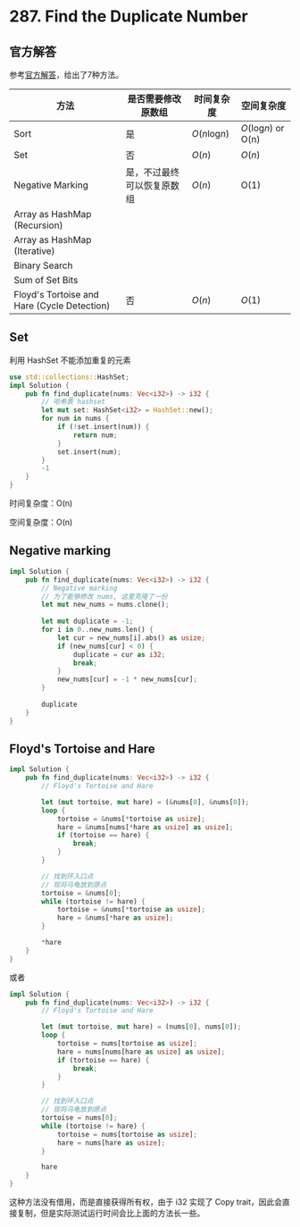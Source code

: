 # 287. Find the Duplicate Number

## 官方解答

参考[官方解答](https://leetcode.com/problems/find-the-duplicate-number/solution/)，给出了7种方法。

| 方法                                        | 是否需要修改原数组         | 时间复杂度     | 空间复杂度          |
| ------------------------------------------- | -------------------------- | -------------- | ------------------- |
| Sort                                        | 是                         | *O*(*n*log*n*) | *O*(log*n*) or O(n) |
| Set                                         | 否                         | *O*(*n*)       | *O*(*n*)            |
| Negative Marking                            | 是，不过最终可以恢复原数组 | *O*(*n*)       | O(1)                |
| Array as HashMap (Recursion)                |                            |                |                     |
| Array as HashMap (Iterative)                |                            |                |                     |
| Binary Search                               |                            |                |                     |
| Sum of Set Bits                             |                            |                |                     |
| Floyd's Tortoise and Hare (Cycle Detection) | 否                         | *O*(*n*)       | *O*(1)              |



## Set

利用 HashSet 不能添加重复的元素

```rust
use std::collections::HashSet;
impl Solution {
    pub fn find_duplicate(nums: Vec<i32>) -> i32 {
        // 哈希表 hashset
        let mut set: HashSet<i32> = HashSet::new();
        for num in nums {
            if (!set.insert(num)) {
                return num;
            }
            set.insert(num);
        }
        -1
    }
}
```

时间复杂度：O(n)

空间复杂度：O(n)

## Negative marking

```rust
impl Solution {
    pub fn find_duplicate(nums: Vec<i32>) -> i32 {
        // Negative marking
      	// 为了能够修改 nums, 这里克隆了一份
        let mut new_nums = nums.clone();
         
        let mut duplicate = -1;
        for i in 0..new_nums.len() {
            let cur = new_nums[i].abs() as usize;
            if (new_nums[cur] < 0) {
                duplicate = cur as i32;
                break;
            }
            new_nums[cur] = -1 * new_nums[cur];
        }
      
        duplicate
    }
}
```

## Floyd's Tortoise and Hare

```rust
impl Solution {
    pub fn find_duplicate(nums: Vec<i32>) -> i32 {
        // Floyd's Tortoise and Hare

        let (mut tortoise, mut hare) = (&nums[0], &nums[0]);
        loop {
            tortoise = &nums[*tortoise as usize];
            hare = &nums[nums[*hare as usize] as usize];
            if (tortoise == hare) {
                break;
            }
        }

        // 找到环入口点
        // 现将乌龟放到原点
        tortoise = &nums[0];
        while (tortoise != hare) {
            tortoise = &nums[*tortoise as usize];
            hare = &nums[*hare as usize];
        }

        *hare
    }
}
```

或者

```rust
impl Solution {
    pub fn find_duplicate(nums: Vec<i32>) -> i32 {
        // Floyd's Tortoise and Hare

        let (mut tortoise, mut hare) = (nums[0], nums[0]);
        loop {
            tortoise = nums[tortoise as usize];
            hare = nums[nums[hare as usize] as usize];
            if (tortoise == hare) {
                break;
            }
        }

        // 找到环入口点
        // 现将乌龟放到原点
        tortoise = nums[0];
        while (tortoise != hare) {
            tortoise = nums[tortoise as usize];
            hare = nums[hare as usize];
        }

        hare
    }
}
```

这种方法没有借用，而是直接获得所有权，由于 i32 实现了 Copy trait，因此会直接复制，但是实际测试运行时间会比上面的方法长一些。